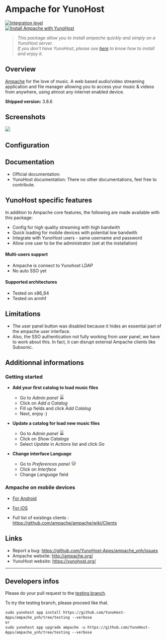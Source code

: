 # Ampache for YunoHost

[![Integration level](https://dash.yunohost.org/integration/ampache.svg)](https://ci-apps.yunohost.org/jenkins/job/ampache%20%28Official%29/lastBuild/consoleFull)  
[![Install Ampache with YunoHost](https://install-app.yunohost.org/install-with-yunohost.png)](https://install-app.yunohost.org/?app=ampache)

> *This package allow you to install ampache quickly and simply on a YunoHost server.  
If you don't have YunoHost, please see [here](https://yunohost.org/#/install) to know how to install and enjoy it.*

## Overview
[Ampache](http://ampache.org) for the love of music. A web based audio/video 
streaming application and file manager allowing you to access your 
music & videos from anywhere, using almost any internet enabled device.

**Shipped version:** 3.8.6

## Screenshots

![](http://ampache.org/img/previews/visualizer.jpg)

## Configuration

## Documentation

 * Official documentation: 
 * YunoHost documentation: There no other documentations, feel free to contribute.

## YunoHost specific features

In addition to Ampache core features, the following are made available with
this package:

 * Config for high quality streaming with high bandwith
 * Quick loading for mobile devices with potential low bandwith
 * Integrate with YunoHost users - same username and password
 * Allow one user to be the administrator (set at the installation)

#### Multi-users support

 * Ampache is connect to Yunohost LDAP
 * No auto SSO yet

#### Supported architectures

* Tested on x86_64
* Tested on armhf

## Limitations

* The user panel button was disabled because it hides an essential part of the ampache user interface.
* Also, the SSO authentication not fully working from user panel, we have to work about this.
In fact, it can disrupt external Ampache clients like Subsonic.

## Additionnal informations
### Getting started

 * **Add your first catalog to load music files**
   * Go to *Admin panel* ![](https://raw.githubusercontent.com/ampache/ampache/develop/themes/reborn/images/icons/icon_admin.png)
   * Click on *Add a Catalog*
   * Fill up fields and click *Add Calalog*
   * Next, enjoy :)

 * **Update a catalog for load new music files**
   * Go to *Admin panel* ![](https://raw.githubusercontent.com/ampache/ampache/develop/themes/reborn/images/icons/icon_admin.png)
   * Click on *Show Catalogs*
   * Select *Update* in *Actions* list and click *Go*

 * **Change interface Language**
   * Go to *Preferences panel* ![](https://raw.githubusercontent.com/ampache/ampache/develop/themes/reborn/images/icons/icon_edit.png)
   * Click on *Interface*
   * Change *Language* field

### Ampache on mobile devices

 * [For Android](https://play.google.com/store/apps/details?id=com.antoniotari.reactiveampacheapp)
 * [For iOS](http://iampache.com/)

 * Full list of existings clients : https://github.com/ampache/ampache/wiki/Clients

## Links

 * Report a bug: https://github.com/YunoHost-Apps/ampache_ynh/issues
 * Ampache website: http://ampache.org/
 * YunoHost website: https://yunohost.org/

---

Developers infos
----------------

Please do your pull request to the [testing branch](https://github.com/YunoHost-Apps/ampache_ynh/tree/testing).

To try the testing branch, please proceed like that.
```
sudo yunohost app install https://github.com/YunoHost-Apps/ampache_ynh/tree/testing --verbose
or
sudo yunohost app upgrade ampache -u https://github.com/YunoHost-Apps/ampache_ynh/tree/testing --verbose
```
